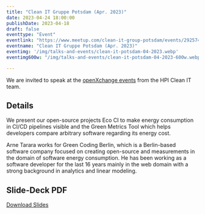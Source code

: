 ```yaml
---
title: "Clean IT Gruppe Potsdam (Apr. 2023)"
date: 2023-04-24 18:00:00
publishDate: 2023-04-18
draft: false
eventtype: "Event"
eventlink: "https://www.meetup.com/clean-it-group-potsdam/events/292574446/"
eventname: "Clean IT Gruppe Potsdam (Apr. 2023)"
eventimg: '/img/talks-and-events/clean-it-potsdam-04-2023.webp'
eventimg600w: "/img/talks-and-events/clean-it-potsdam-04-2023-600w.webp"

---
```


We are invited to speak at the [openXchange events](https://open.hpi.de/courses/cleanit2021/items/4YOS50CbwIdEkM4aQQ9zJF) from the HPI Clean IT team.

## Details

We present our open-source projects Eco CI to make energy consumption in CI/CD pipelines visible and the Green Metrics Tool which helps developers compare arbitrary software regarding its energy cost.

Arne Tarara works for Green Coding Berlin, which is a Berlin-based software company focused on creating open-source and measurements in the domain of software energy consumption. He has been working as a software developer for the last 16 years mainly in the web domain with a strong background in analytics and linear modeling.

## Slide-Deck PDF

[Download Slides](/slides/2023_04_openXchange.pdf)
